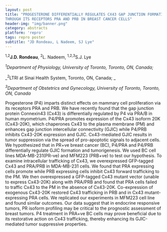 ```yaml
---
layout: post
title: "PROGESTERONE DIFFERENTIALLY REGULATES CX43 GAP JUNCTION FORMATION
THROUGH ITS RECEPTORS PRA AND PRB IN BREAST CANCER CELLS"
header-img: "img/banner.png"
category: abstracts
platform: 'repro'
tags: repro poster
subtitle: "JD Rondeau, L Nadeem, SJ Lye"
---
```

<sup>1,2</sup>__J.D. Rondeau__, <sup>2</sup>L. Nadeem, <sup>1,2,3</sup>S.J. Lye

_<sup>1</sup>Department of Physiology, University of Toronto, Toronto, ON,
Canada;_

_<sup>2</sup>LTRI at Sinai Health System, Toronto, ON, Canada; _

_<sup>3</sup>Department of Obstetrics and Gynecology, University of Toronto,
Toronto, ON, Canada_

Progesterone (P4) imparts distinct effects on mammary cell proliferation
via its receptors PRA and PRB. We have recently found that the gap
junction protein Connexin43 (Cx43) is differentially regulated by P4 via
PRA/B in human myometrium. P4/PRA promotes expression of the Cx43
isoform 20K (Cx43-20K), which chaperones Cx43 to the plasma membrane
(PM) and enhances gap junction intercellular connectivity (GJIC) while
P4/PRB inhibits Cx43-20K expression and GJIC. Cx43-mediated GJIC results
in tumor suppression via the spread of pro-apoptotic signals to adjacent
cells. We hypothesized that in PR+ve breast cancer (BC), P4/PRA and
P4/PRB differentially regulate GJIC formation and tumorigenesis. We used
BC cell lines MDA-MB-231(PR–ve) and MFM223 (PRB+ve) to test our
hypothesis. To examine intracellular trafficking of Cx43, we
overexpressed GFP-tagged Cx43 and PRA/PRB in MDA-MB-231 cells. We found
that PRA expressing cells promote while PRB expressing cells inhibit
Cx43 forward trafficking to the PM. We then overexpressed a GFP-tagged
Cx43 mutant vector (unable to express Cx43-20K) along with PRA/PRB and
found that PRA cells failed to traffic Cx43 to the PM in the absence of
Cx43-20K. Co-expression of exogenous Cx43-20K restored Cx43 trafficking
in PRB and in Cx43 mutant-expressing PRA cells. We replicated our
experiments in MFM223 cell line and found similar outcomes. Our data
suggest that in endocrine responsive tumors, PR isoform profiling may be
critical to the prognostic assessment of breast tumors. P4 treatment in
PRA+ve BC cells may prove beneficial due to its restorative action on
Cx43 trafficking, thereby enhancing its GJIC-mediated tumor suppressive
properties.
